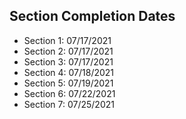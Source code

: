## Section Completion Dates


- Section 1: 07/17/2021
- Section 2: 07/17/2021
- Section 3: 07/17/2021
- Section 4: 07/18/2021
- Section 5: 07/19/2021
- Section 6: 07/22/2021
- Section 7: 07/25/2021
